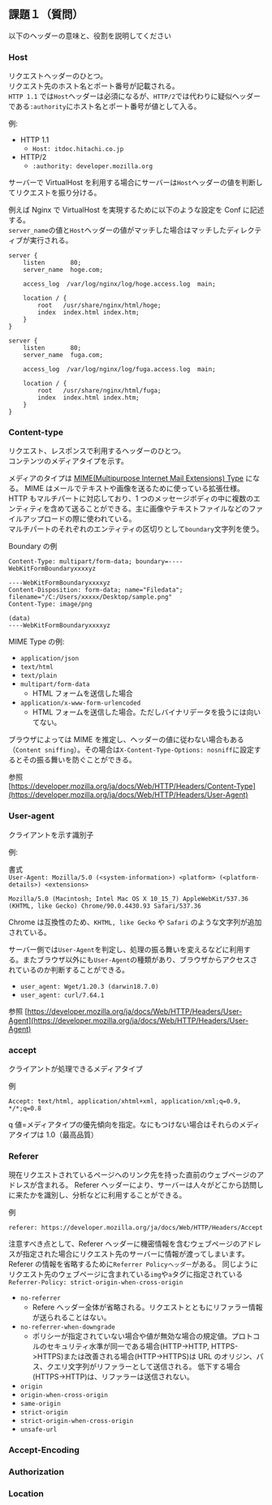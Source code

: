 ## 課題１（質問）

以下のヘッダーの意味と、役割を説明してください

### Host

リクエストヘッダーのひとつ。  
リクエスト先のホスト名とポート番号が記載される。  
`HTTP 1.1` では`Host`ヘッダーは必須になるが、`HTTP/2`では代わりに疑似ヘッダーである`:authority`にホスト名とポート番号が値として入る。

例:

- HTTP 1.1
  - `Host: itdoc.hitachi.co.jp`
- HTTP/2
  - `:authority: developer.mozilla.org`

サーバーで VirtualHost を利用する場合にサーバーは`Host`ヘッダーの値を判断してリクエストを振り分ける。

例えば Nginx で VirtualHost を実現するために以下のような設定を Conf に記述する。  
`server_name`の値と`Host`ヘッダーの値がマッチした場合はマッチしたディレクティブが実行される。

```
server {
    listen       80;
    server_name  hoge.com;

    access_log  /var/log/nginx/log/hoge.access.log  main;

    location / {
        root   /usr/share/nginx/html/hoge;
        index  index.html index.htm;
    }
}

server {
    listen       80;
    server_name  fuga.com;

    access_log  /var/log/nginx/log/fuga.access.log  main;

    location / {
        root   /usr/share/nginx/html/fuga;
        index  index.html index.htm;
    }
}
```

### Content-type

リクエスト、レスポンスで利用するヘッダーのひとつ。  
コンテンツのメディアタイプを示す。

メディアのタイプは [MIME(Multipurpose Internet Mail Extensions) Type](https://developer.mozilla.org/ja/docs/Glossary/MIME_type) になる。
MIME はメールでテキストや画像を送るために使っている拡張仕様。  
HTTP もマルチパートに対応しており、1 つのメッセージボディの中に複数のエンティティを含めて送ることができる。主に画像やテキストファイルなどのファイルアップロードの際に使われている。  
マルチパートのそれぞれのエンティティの区切りとして`boundary`文字列を使う。

Boundary の例

```
Content-Type: multipart/form-data; boundary=----WebKitFormBoundaryxxxxyz

----WebKitFormBoundaryxxxxyz
Content-Disposition: form-data; name="Filedata"; filename="/C:/Users/xxxxx/Desktop/sample.png"
Content-Type: image/png

(data)
----WebKitFormBoundaryxxxxyz
```

MIME Type の例:

- `application/json`
- `text/html`
- `text/plain`
- `multipart/form-data`
  - HTML フォームを送信した場合
- `application/x-www-form-urlencoded`
  - HTML フォームを送信した場合。ただしバイナリデータを扱うには向いてない。

ブラウザによっては MIME を推定し、ヘッダーの値に従わない場合もある（`Content sniffing`）。その場合は`X-Content-Type-Options: nosniff`に設定するとその振る舞いを防ぐことができる。

参照  
[https://developer.mozilla.org/ja/docs/Web/HTTP/Headers/Content-Type](https://developer.mozilla.org/ja/docs/Web/HTTP/Headers/User-Agent)

### User-agent

クライアントを示す識別子

例:

書式  
`User-Agent: Mozilla/5.0 (<system-information>) <platform> (<platform-details>) <extensions>`

```
Mozilla/5.0 (Macintosh; Intel Mac OS X 10_15_7) AppleWebKit/537.36 (KHTML, like Gecko) Chrome/90.0.4430.93 Safari/537.36
```

Chrome は互換性のため、`KHTML, like Gecko` や `Safari` のような文字列が追加されている。

サーバー側では`User-Agent`を判定し、処理の振る舞いを変えるなどに利用する。またブラウザ以外にも`User-Agent`の種類があり、ブラウザからアクセスされているのか判断することができる。

- `user_agent: Wget/1.20.3 (darwin18.7.0)`
- `user_agent: curl/7.64.1`

参照
[https://developer.mozilla.org/ja/docs/Web/HTTP/Headers/User-Agent](https://developer.mozilla.org/ja/docs/Web/HTTP/Headers/User-Agent)

### accept

クライアントが処理できるメディアタイプ

例

```
Accept: text/html, application/xhtml+xml, application/xml;q=0.9, */*;q=0.8
```

q 値=メディアタイプの優先傾向を指定。なにもつけない場合はそれらのメディアタイプは 1.0（最高品質）

### Referer

現在リクエストされているページへのリンク先を持った直前のウェブページのアドレスが含まれる。
Referer ヘッダーにより、サーバーは人々がどこから訪問しに来たかを識別し、分析などに利用することができる。

例

```
referer: https://developer.mozilla.org/ja/docs/Web/HTTP/Headers/Accept
```

注意すべき点として、Referer ヘッダーに機密情報を含むウェブページのアドレスが指定された場合にリクエスト先のサーバーに情報が渡ってしまいます。
Referer の情報を省略するために`Referrer Policyヘッダー`がある。
同じようにリクエスト先のウェブページに含まれている`img`や`a`タグに指定されている
`Referrer-Policy: strict-origin-when-cross-origin`

- `no-referrer`
  - Refere へッダー全体が省略される。リクエストとともにリファラー情報が送られることはない。
- `no-referrer-when-downgrade`
  - ポリシーが指定されていない場合や値が無効な場合の規定値。プロトコルのセキュリティ水準が同一である場合(HTTP->HTTP, HTTPS->HTTPS)または改善される場合(HTTP->HTTPS)は URL のオリジン、パス、クエリ文字列がリファラーとして送信される。
    低下する場合(HTTPS->HTTP)は、リファラーは送信されない。
- `origin`
- `origin-when-cross-origin`
- `same-origin`
- `strict-origin`
- `strict-origin-when-cross-origin`
- `unsafe-url`

### Accept-Encoding

### Authorization

### Location

